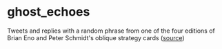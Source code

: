 # ghost_echoes
Tweets and replies with a random phrase from one of the four editions of Brian Eno and Peter Schmidt's oblique strategy cards ([source](https://cheapbotsdonequick.com/source/ghost_echoes))
